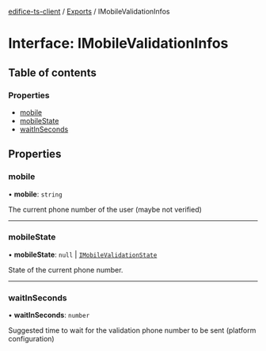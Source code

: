 [edifice-ts-client](../README.md) / [Exports](../modules.md) / IMobileValidationInfos

# Interface: IMobileValidationInfos

## Table of contents

### Properties

- [mobile](IMobileValidationInfos.md#mobile)
- [mobileState](IMobileValidationInfos.md#mobilestate)
- [waitInSeconds](IMobileValidationInfos.md#waitinseconds)

## Properties

### mobile

• **mobile**: `string`

The current phone number of the user (maybe not verified)

___

### mobileState

• **mobileState**: ``null`` \| [`IMobileValidationState`](IMobileValidationState.md)

State of the current phone number.

___

### waitInSeconds

• **waitInSeconds**: `number`

Suggested time to wait for the validation phone number to be sent (platform configuration)
